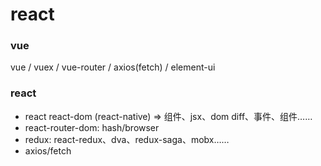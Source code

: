 # react

### vue

vue / vuex / vue-router / axios(fetch) / element-ui

### react

- react react-dom (react-native) => 组件、jsx、dom diff、事件、组件……
- react-router-dom: hash/browser
- redux: react-redux、dva、redux-saga、mobx……
- axios/fetch